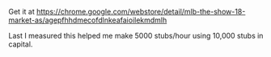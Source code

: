 Get it at https://chrome.google.com/webstore/detail/mlb-the-show-18-market-as/agepfhhdmecofdlnkeafaioilekmdmlh

Last I measured this helped me make 5000 stubs/hour using 10,000 stubs in capital.